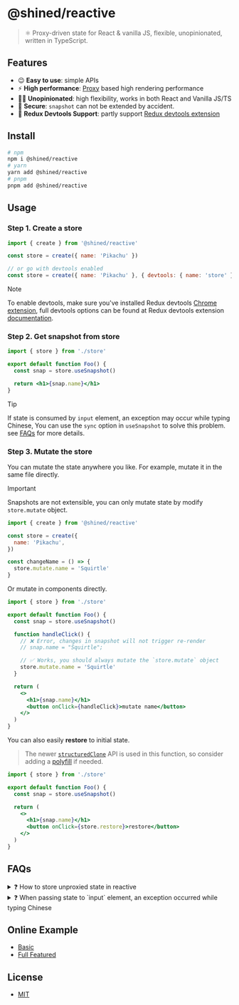 # @shined/reactive

> ⚛️ Proxy-driven state for React & vanilla JS, flexible, unopinionated, written in TypeScript.

## Features

- 😉 **Easy to use**: simple APIs
- ⚡️ **High performance**: [Proxy](https://developer.mozilla.org/zh-CN/docs/Web/JavaScript/Reference/Global_Objects/Proxy) based high rendering performance
- 🏄‍♂️ **Unopinionated**: high flexibility, works in both React and Vanilla JS/TS
- 🔐 **Secure**: `snapshot` can not be extended by accident.
- 🔧 **Redux Devtools Support**: partly support [Redux devtools extension](https://github.com/reduxjs/redux-devtools#redux-devtools)

## Install

```bash
# npm
npm i @shined/reactive
# yarn
yarn add @shined/reactive
# pnpm
pnpm add @shined/reactive
```

## Usage

### Step 1. Create a store

```jsx
import { create } from '@shined/reactive'

const store = create({ name: 'Pikachu' })

// or go with devtools enabled
const store = create({ name: 'Pikachu' }, { devtools: { name: 'store' } })
```

> [!NOTE]
> To enable devtools, make sure you've installed Redux devtools [Chrome extension](https://chromewebstore.google.com/detail/redux-devtools/lmhkpmbekcpmknklioeibfkpmmfibljd), full devtools options can be found at Redux devtools extension [documentation](https://github.com/reduxjs/redux-devtools/blob/main/extension/docs/API/Arguments.md#options).

### Step 2. Get snapshot from store

```jsx
import { store } from './store'

export default function Foo() {
  const snap = store.useSnapshot()

  return <h1>{snap.name}</h1>
}
```

> [!TIP]
> If state is consumed by `input` element, an exception may occur while typing Chinese, You can use the `sync` option in `useSnapshot` to solve this problem. see [FAQs](#FAQs) for more details.

### Step 3. Mutate the store

You can mutate the state anywhere you like. For example, mutate it in the same file directly.

> [!IMPORTANT]
> Snapshots are not extensible, you can only mutate state by modify `store.mutate` object.

```jsx
import { create } from '@shined/reactive'

const store = create({
  name: 'Pikachu',
})

const changeName = () => {
  store.mutate.name = 'Squirtle'
}
```

Or mutate in components directly.

```jsx
import { store } from './store'

export default function Foo() {
  const snap = store.useSnapshot()

  function handleClick() {
    // ❌ Error, changes in snapshot will not trigger re-render
    // snap.name = "Squirtle";

    // ✅ Works, you should always mutate the `store.mutate` object
    store.mutate.name = 'Squirtle'
  }

  return (
    <>
      <h1>{snap.name}</h1>
      <button onClick={handleClick}>mutate name</button>
    </>
  )
}
```

You can also easily **restore** to initial state.

> The newer [`structuredClone`](https://developer.mozilla.org/en-US/docs/Web/API/structuredClone) API is used in this function, so consider adding a [polyfill](https://github.com/ungap/structured-clone) if needed.

```jsx
import { store } from './store'

export default function Foo() {
  const snap = store.useSnapshot()

  return (
    <>
      <h1>{snap.name}</h1>
      <button onClick={store.restore}>restore</button>
    </>
  )
}
```

## FAQs

<details>
<summary>❓ How to store unproxied state in reactive</summary>

A ref is useful in the rare instances you to nest an object in a proxy that is not wrapped in an inner proxy and, therefore, is not tracked.

```jsx
import { create } from '@shined/reactive'

const store = create({
  users: [
    {
      id: 1,
      name: 'Pikachu',
      component: ref({ table: null }),
    },
  ],
})
```

Once an object is wrapped in a ref, it should be mutated without resetting the object or rewrapping in a new ref.

```jsx
// do mutate
store.mutate.users[0].component.table = document.querySelector('#table')
// do reset
store.mutate.users[0].component.table = null

// don't ❌
store.mutate.users[0].component = {}
```

**Typical application scenarios**: share an instance of a component among multiple components in order to call imperative APIs.

> Once you use ref to wrap an object, the object will not follow the reactive rendering rules, and reactive will not collect dependencies of that object. At the same time, it will not listen to changes on that object. Therefore, you cannot reassign a ref object but can modify its properties. You also cannot reset it to a non-ref object.

</details>

<details>
<summary>❓ When passing state to `input` element, an exception occurred while typing Chinese</summary>

State mutations are batched synchronously by default before triggering re-render to optimize rendering. If you want to disable it (such as consumed by `<input>` element), you can set `sync` option to `true` when creating snapshot to avoid this issue.

```tsx
const snapshot = store.useSnapshot({ sync: true })
```

</details>

## Online Example

- [Basic](https://githubbox.com/sheinsight/reactive/tree/main/examples/basic)
- [Full Featured](https://githubbox.com/sheinsight/reactive/tree/main/examples/full-featured)

## License

- [MIT](./LICENSE)
